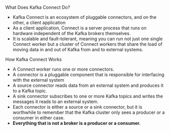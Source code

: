 What Does Kafka Connect Do?

- Kafka Connect is an ecosystem of pluggable connectors, and on the other, a client application
-  As a client application, Connect is a server process that runs on hardware independent of the Kafka brokers themselves.
- It is scalable and fault-tolerant, meaning you can run not just one single Connect worker but a cluster of Connect workers that share the load of moving data in and out of Kafka from and to external systems. 

How Kafka Connect Works
- A Connect worker runs one or more connectors. 
- A connector is a pluggable component that is responsible for interfacing with the external system
-  A source connector reads data from an external system and produces it to a Kafka topic. 
-  A sink connector subscribes to one or more Kafka topics and writes the messages it reads to an external system. 
-  Each connector is either a source or a sink connector, but it is worthwhile to remember that the Kafka cluster only sees a producer or a consumer in either case. 
-  **Everything that is not a broker is a producer or a consumer.**

